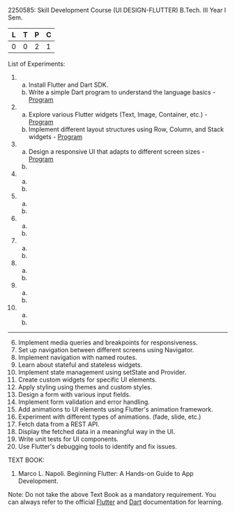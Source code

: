 2250585: Skill Development Course (UI DESIGN-FLUTTER)
B.Tech. III Year I Sem.

| L | T | P | C |
|---|---|---|---|
| 0 | 0 | 2 | 1 |

List of Experiments:

<ol>
    <li>
        <ol type="a">
            <li>Install Flutter and Dart SDK.</li>
            <li>Write a simple Dart program to understand the language basics - <a href = "/DartIntro.md">Program</a></li>
        </ol>
    </li>
    <li>
        <ol type="a">
            <li>Explore various Flutter widgets (Text, Image, Container, etc.) - <a href = "/exp_2_a/README.md">Program</a></li>
            <li>Implement different layout structures using Row, Column, and Stack widgets - <a href = "/exp_2_b/README.md">Program</a></li>
        </ol>
    </li>
    <li>
        <ol type="a">
            <li>Design a responsive UI that adapts to different screen sizes - <a href = "/exp_3_a/README.md">Program</a></li>
            <li></li>
        </ol>
    </li>
    <li>
        <ol type="a">
            <li></li>
            <li></li>
        </ol>
    </li>
    <li>
        <ol type="a">
            <li></li>
            <li></li>
        </ol>
    </li>
    <li>
        <ol type="a">
            <li></li>
            <li></li>
        </ol>
    </li>
    <li>
        <ol type="a">
            <li></li>
            <li></li>
        </ol>
    </li>
    <li>
        <ol type="a">
            <li></li>
            <li></li>
        </ol>
    </li>
    <li>
        <ol type="a">
            <li></li>
            <li></li>
        </ol>
    </li>
    <li>
        <ol type="a">
            <li></li>
            <li></li>
        </ol>
    </li>
</ol>

---

6. Implement media queries and breakpoints for responsiveness.
7. Set up navigation between different screens using Navigator.
8. Implement navigation with named routes.
9. Learn about stateful and stateless widgets.
10. Implement state management using setState and Provider.
11. Create custom widgets for specific UI elements.
12. Apply styling using themes and custom styles.
13. Design a form with various input fields.
14. Implement form validation and error handling.
15. Add animations to UI elements using Flutter's animation framework.
16. Experiment with different types of animations. (fade, slide, etc.)
17. Fetch data from a REST API.
18. Display the fetched data in a meaningful way in the UI.
19. Write unit tests for UI components.
20. Use Flutter's debugging tools to identify and fix issues.

TEXT BOOK:
1. Marco L. Napoli. Beginning Flutter: A Hands-on Guide to App Development.

Note: Do not take the above Text Book as a mandatory requirement. You can always refer to the official [Flutter](https://docs.flutter.dev/get-started/learn-more) and [Dart](https://dart.dev/) documentation for learning.